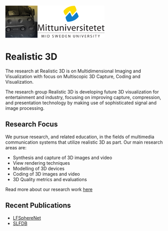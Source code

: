 <img src="./Realistic3D.png" height="100"><img src="./Mid_Sweden_University_Logo.svg.png" height="100">

# Realistic 3D
The research at Realistic 3D is on Multidimensional Imaging and Visualization with focus on Multiscopic 3D Capture, Coding and Visualization.

The research group Realistic 3D is developing future 3D visualization for entertainment and industry, focusing on improving capture, compression, and presentation technology by making use of sophisticated signal and image processing.

## Research Focus
We pursue research, and related education, in the fields of multimedia communication systems that utilize realistic 3D as part. Our main research areas are:

* Synthesis and capture of 3D images and video
* View rendering techniques
* Modelling of 3D devices
* Coding of 3D images and video
* 3D Quality metrics and evaluations

Read more about our research work [here](https://www.miun.se/en/Research/researchgroups/realistic-3d/)

## Recent Publications
* [LFSphereNet](https://realistic3d-miun.github.io/Research/LFSphereNet/LFSphereNet.html)
* [SLFDB](https://realistic3d-miun.github.io/Research/SLFDB/SLFDB.html)



